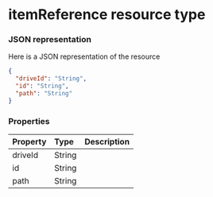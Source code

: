 # itemReference resource type



### JSON representation

Here is a JSON representation of the resource

```json
{
  "driveId": "String",
  "id": "String",
  "path": "String"
}

```
### Properties
| Property	   | Type	|Description|
|:---------------|:--------|:----------|
|driveId|String||
|id|String||
|path|String||

<!-- uuid: 64f64b33-a96e-4cac-a777-a6a00c12043a
2015-10-09 18:31:37 UTC -->